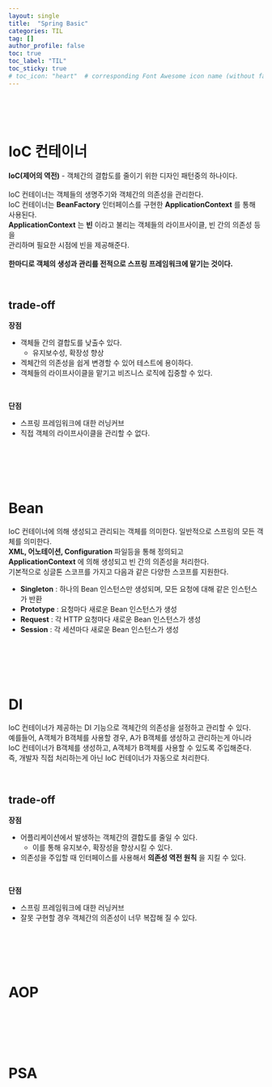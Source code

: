 ```yaml
---
layout: single
title:  "Spring Basic"
categories: TIL
tag: []
author_profile: false
toc: true
toc_label: "TIL"
toc_sticky: true
# toc_icon: "heart"  # corresponding Font Awesome icon name (without fa prefix)
---
```

<br><br><br>

# IoC 컨테이너
**IoC(제어의 역전)** - 객체간의 결합도를 줄이기 위한 디자인 패턴중의 하나이다.
<br>
<br>
IoC 컨테이너는 객체들의 생명주기와 객체간의 의존성을 관리한다.
<br>
IoC 컨테이너는 **BeanFactory** 인터페이스를 구현한 **ApplicationContext** 를 통해 사용된다.
<br>
**ApplicationContext** 는 **빈** 이라고 불리는 객체들의 라이프사이클, 빈 간의 의존성 등을 
<br>
관리하며 필요한 시점에 빈을 제공해준다.
<br>
<br>
**한마디로 객체의 생성과 관리를 전적으로 스프링 프레임워크에 맡기는 것이다.**


<br>

## trade-off

**장점**
* 객체들 간의 결합도를 낮출수 있다.
    * 유지보수성, 확장성 향상
* 겍체간의 의존성을 쉽게 변경할 수 있어 테스트에 용이하다.
* 객체들의 라이프사이클을 맡기고 비즈니스 로직에 집중할 수 있다.

<br>

**단점**
* 스프링 프레임워크에 대한 러닝커브
* 직접 객체의 라이프사이클을 관리할 수 없다.

<br>
<br>
<br>
<br>

# Bean
IoC 컨테이너에 의해 생성되고 관리되는 객체를 의미한다. 일반적으로 스프링의 모든 객체를 의미한다.
<br>
**XML, 어노테이션, Configuration** 파일등을 통해 정의되고 
<br>
**ApplicationContext** 에 의해 생성되고 빈 간의 의존성을 처리한다.
<br>
기본적으로 싱글톤 스코프를 가지고 다음과 같은 다양한 스코프를 지원한다.
* **Singleton** : 하나의 Bean 인스턴스만 생성되며, 모든 요청에 대해 같은 인스턴스가 반환
* **Prototype** : 요청마다 새로운 Bean 인스턴스가 생성
* **Request** : 각 HTTP 요청마다 새로운 Bean 인스턴스가 생성
* **Session** : 각 세션마다 새로운 Bean 인스턴스가 생성

<br>
<br>
<br>
<br>

# DI
IoC 컨테이너가 제공하는 DI 기능으로 객체간의 의존성을 설정하고 관리할 수 있다.
<br>
예를들어, A객체가 B객체를 사용할 경우, A가 B객체를 생성하고 관리하는게 아니라
<br>
IoC 컨테이너가 B객체를 생성하고, A객체가 B객체를 사용할 수 있도록 주입해준다.
<br>
즉, 개발자 직접 처리하는게 아닌 IoC 컨테이너가 자동으로 처리한다.

<br>

## trade-off

**장점**
* 어플리케이션에서 발생하는 객체간의 결합도를 줄일 수 있다.
	* 이를 통해 유지보수, 확장성을 향상시킬 수 있다.
* 의존성을 주입할 때 인터페이스를 사용해서 **의존성 역전 원칙** 을 지킬 수 있다.

<br>

**단점**
* 스프링 프레임워크에 대한 러닝커브
* 잘못 구현할 경우 객체간의 의존성이 너무 복잡해 질 수 있다.

<br>
<br>
<br>
<br>

# AOP

<br>
<br>
<br>
<br>

# PSA


<br>
<br>
<br>
<br>
